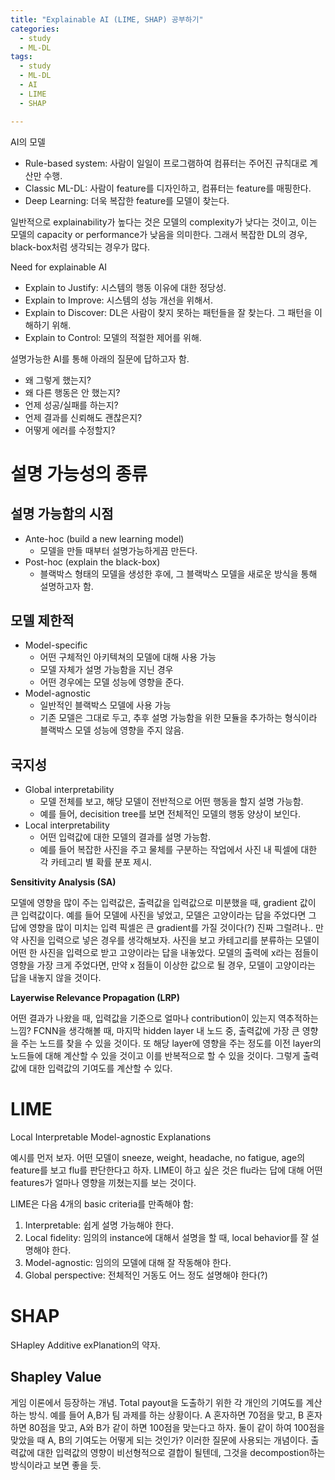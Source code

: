 ```yaml
---
title: "Explainable AI (LIME, SHAP) 공부하기"
categories:
  - study
  - ML-DL
tags:
  - study
  - ML-DL
  - AI
  - LIME
  - SHAP

---
```


AI의 모델
- Rule-based system: 사람이 일일이 프로그램하여 컴퓨터는 주어진 규칙대로 계산만 수행.
- Classic ML-DL: 사람이 feature를 디자인하고, 컴퓨터는 feature를 매핑한다.
- Deep Learning: 더욱 복잡한 feature를 모델이 찾는다. 

일반적으로 explainability가 높다는 것은 모델의 complexity가 낮다는 것이고, 이는 모델의 capacity or performance가 낮음을 의미한다. 그래서 복잡한 DL의 경우, black-box처럼 생각되는 경우가 많다. 


Need for explainable AI
- Explain to Justify: 시스템의 행동 이유에 대한 정당성. 
- Explain to Improve: 시스템의 성능 개선을 위해서.
- Explain to Discover: DL은 사람이 찾지 못하는 패턴들을 잘 찾는다. 그 패턴을 이해하기 위해.
- Explain to Control: 모델의 적절한 제어를 위해.

설명가능한 AI를 통해 아래의 질문에 답하고자 함.
- 왜 그렇게 했는지?
- 왜 다른 행동은 안 했는지?
- 언제 성공/실패를 하는지?
- 언제 결과를 신뢰해도 괜찮은지?
- 어떻게 에러를 수정할지?

# 설명 가능성의 종류
## 설명 가능함의 시점
- Ante-hoc (build a new learning model)
  - 모델을 만들 때부터 설명가능하게끔 만든다.
- Post-hoc (explain the black-box)
  - 블랙박스 형태의 모델을 생성한 후에, 그 블랙박스 모델을 새로운 방식을 통해 설명하고자 함.

## 모델 제한적
- Model-specific
  - 어떤 구체적인 아키텍쳐의 모델에 대해 사용 가능
  - 모델 자체가 설명 가능함을 지닌 경우
  - 어떤 경우에는 모델 성능에 영향을 준다.
- Model-agnostic
  - 일반적인 블랙박스 모델에 사용 가능
  - 기존 모델은 그대로 두고, 추후 설명 가능함을 위한 모듈을 추가하는 형식이라 블랙박스 모델 성능에 영향을 주지 않음.

## 국지성
- Global interpretability
  - 모델 전체를 보고, 해당 모델이 전반적으로 어떤 행동을 할지 설명 가능함.
  - 예를 들어, decisition tree를 보면 전체적인 모델의 행동 양상이 보인다.
- Local interpretability
  - 어떤 입력값에 대한 모델의 결과를 설명 가능함. 
  - 예를 들어 복잡한 사진을 주고 물체를 구분하는 작업에서 사진 내 픽셀에 대한 각 카테고리 별 확률 분포 제시.



**Sensitivity Analysis (SA)**

모델에 영향을 많이 주는 입력값은, 출력값을 입력값으로 미분했을 때, gradient 값이 큰 입력값이다. 예를 들어 모델에 사진을 넣었고, 모델은 고양이라는 답을 주었다면 그 답에 영향을 많이 미치는 입력 픽셀은 큰 gradient를 가질 것이다(?) 진짜 그럴려나.. 만약 사진을 입력으로 넣은 경우를 생각해보자. 사진을 보고 카테고리를 분류하는 모델이 어떤 한 사진을 입력으로 받고 고양이라는 답을 내놓았다. 모델의 출력에 x라는 점들이 영향을 가장 크게 주었다면, 만약 x 점들이 이상한 값으로 될 경우, 모델이 고양이라는 답을 내놓지 않을 것이다. 


**Layerwise Relevance Propagation (LRP)**

어떤 결과가 나왔을 때, 입력값을 기준으로 얼마나 contribution이 있는지 역추적하는 느낌? FCNN을 생각해볼 때, 마지막 hidden layer 내 노드 중, 출력값에 가장 큰 영향을 주는 노드를 찾을 수 있을 것이다. 또 해당 layer에 영향을 주는 정도를 이전 layer의 노드들에 대해 계산할 수 있을 것이고 이를 반복적으로 할 수 있을 것이다. 그렇게 출력값에 대한 입력값의 기여도를 계산할 수 있다.



# LIME
Local Interpretable Model-agnostic Explanations

예시를 먼저 보자. 어떤 모델이 sneeze, weight, headache, no fatigue, age의 feature를 보고 flu를 판단한다고 하자. LIME이 하고 싶은 것은 flu라는 답에 대해 어떤 features가 얼마나 영향을 끼쳤는지를 보는 것이다.

LIME은 다음 4개의 basic criteria를 만족해야 함:
1. Interpretable: 쉽게 설명 가능해야 한다.
2. Local fidelity: 임의의 instance에 대해서 설명을 할 때, local behavior를 잘 설명해야 한다.
3. Model-agnostic: 임의의 모델에 대해 잘 작동해야 한다.
4. Global perspective: 전체적인 거동도 어느 정도 설명해야 한다(?)


# SHAP
SHapley Additive exPlanation의 약자.

## Shapley Value
게임 이론에서 등장하는 개념. Total payout을 도출하기 위한 각 개인의 기여도를 계산하는 방식. 예를 들어 A,B가 팀 과제를 하는 상황이다. A 혼자하면 70점을 맞고, B 혼자하면 80점을 맞고, A와 B가 같이 하면 100점을 맞는다고 하자. 둘이 같이 하여 100점을 맞았을 때 A, B의 기여도는 어떻게 되는 것인가? 이러한 질문에 사용되는 개념이다. 출력값에 대한 입력값의 영향이 비선형적으로 결합이 될텐데, 그것을 decompostion하는 방식이라고 보면 좋을 듯.